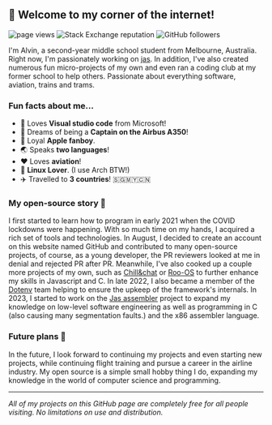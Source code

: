 ## 👋 Welcome to my corner of the internet!
<p align="left">
    <img src="https://komarev.com/ghpvc/?username=cheng-alvin" alt="page views" />
    <img alt="Stack Exchange reputation" src="https://img.shields.io/stackexchange/stackoverflow/r/15492585?color=orange&label=reputation&logo=stackoverflow"/>
    <img alt="GitHub followers" src="https://img.shields.io/github/followers/cheng-alvin?color=green&logo=github">
</p>

I'm Alvin, a second-year middle school student from Melbourne, Australia. Right now, I'm passionately working on [jas](https://github.com/cheng-alvin/jas). In addition, I've also created numerous fun micro-projects of my own and even ran a coding club at my former school to help others. Passionate about everything software, aviation, trains and trams.

### Fun facts about me...
- 📝 Loves **Visual studio code** from Microsoft!
- 💭 Dreams of being a **Captain on the Airbus A350**!                
- 🍎 Loyal **Apple fanboy**.
- 🌏 Speaks **two languages**!
- ❤️ Loves **aviation**!
- 🐧 **Linux Lover**. (I use Arch BTW!)
- ✈️ Travelled to **3 countries**! 🇸🇬🇲🇾🇨🇳
  
### My open-source story 📖
I first started to learn how to program in early 2021 when the COVID lockdowns were happening. With so much time on my hands, I acquired a rich set of tools and technologies. In August, I decided to create an account on this website named GitHub and contributed to many open-source projects, of course, as a young developer, the PR reviewers looked at me in denial and rejected PR after PR. Meanwhile, I've also cooked up a couple more projects of my own, such as [Chill&chat](https://github.com/chillandchat) or [Roo-OS](https://github.com/cheng-alvin/Roo-OS) to further enhance my skills in Javascript and C. In late 2022, I also became a member of the [Dotenv](https://github.com/motdotla/dotenv) team helping to ensure the upkeep of the framework's internals. In 2023, I started to work on the [Jas assembler](https://github.com/cheng-alvin/jas) project to expand my knowledge on low-level software engineering as well as programming in C (also causing many segmentation faults.) and the x86 assembler language.

### Future plans 🔮
In the future, I look forward to continuing my projects and even starting new projects, while continuing flight training and pursue a career in the airline industry. My open source is a simple small hobby thing I do, expanding my knowledge in the world of computer science and programming.

--- 

*All of my projects on this GitHub page are completely free for all people visiting. No limitations on use and distribution.*
